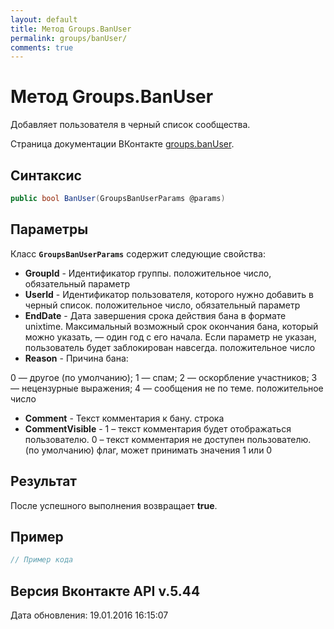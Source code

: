 ```yaml
---
layout: default
title: Метод Groups.BanUser
permalink: groups/banUser/
comments: true
---
```

# Метод Groups.BanUser
Добавляет пользователя в черный список сообщества.

Страница документации ВКонтакте [groups.banUser](https://vk.com/dev/groups.banUser).
## Синтаксис
``` csharp
public bool BanUser(GroupsBanUserParams @params)
```

## Параметры
Класс **`GroupsBanUserParams`** содержит следующие свойства:

+ **GroupId** - Идентификатор группы. положительное число, обязательный параметр
+ **UserId** - Идентификатор пользователя, которого нужно добавить в черный список. положительное число, обязательный параметр
+ **EndDate** - Дата завершения срока действия бана в формате unixtime. Максимальный возможный срок окончания бана, который можно указать, — один год с его начала. Если параметр не указан, пользователь будет заблокирован навсегда. положительное число
+ **Reason** - Причина бана: 

0 — другое (по умолчанию); 
1 — спам; 
2 — оскорбление участников; 
3 — нецензурные выражения; 
4 — сообщения не по теме. 
положительное число
+ **Comment** - Текст комментария к бану. строка
+ **CommentVisible** - 1 – текст комментария будет отображаться пользователю. 
0 – текст комментария не доступен пользователю. (по умолчанию) флаг, может принимать значения 1 или 0

## Результат
После успешного выполнения возвращает **true**.

## Пример
``` csharp
// Пример кода
```

## Версия Вконтакте API v.5.44
Дата обновления: 19.01.2016 16:15:07

